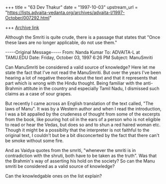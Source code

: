 +++
title = "63 Dev Thakur"
date = "1997-10-03"
upstream_url = "https://lists.advaita-vedanta.org/archives/advaita-l/1997-October/007292.html"

+++
[Archive link](https://lists.advaita-vedanta.org/archives/advaita-l/1997-October/007292.html)

Although the Smriti is quite crude, there is a passage that states that
"Once these laws are no longer applicable, do not use them."

-----Original Message-----
From: Nanda Kumar <nkumar at OPPENHEIMERFUNDS.COM>
To: ADVAITA-L at TAMU.EDU <ADVAITA-L at TAMU.EDU>
Date: Friday, October 03, 1997 6:26 PM
Subject: ManuSmriti



Can ManuSmriti be considered a valid source of knowledge? Here let me
state the fact that I've not read the ManuSmriti. But over the years I've
been hearing a lot of negative theories about the text and that it
represents that part which is wrong with the Hindu thought. Being
familiar with the anti-Brahmin attitute in the country and especially Tamil
Nadu, I dismissed such claims as a case of sour grapes.

But recently I came across an English translation of the text called, "The
laws of Manu". It was by a Western author and when I read the
introduction, I was a bit appalled by the crudeness of thought from some
of the excerpts from the book, like pouring hot oil in the ears of a person
who is not eligible to read or hear the Vedas, but does so and to shun a
red haired woman etc. Though it might be a possiblity that the interpreter
is not faithful to the original text, I couldn't but be a bit disconcerted
by the
fact that there can't be smoke without some fire.

And as Vaidya quotes from the smriti, "whenever the smriti is in
contradiction with the shruti, both have to be taken as the truth".  Was
that the Brahmin's way of asserting his hold on the society? So can the
Manu smriti be considered as a valid source of knowledge?

Can the knowledgable ones on the list explain?

